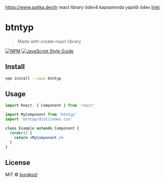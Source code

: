 https://www.patika.dev/tr react library ödev4 kapsamında yapıldı ödev [linki](https://app.patika.dev/courses/react/odev4) 

# btntyp

> Made with create-react-library

[![NPM](https://img.shields.io/npm/v/btntyp.svg)](https://www.npmjs.com/package/btntyp) [![JavaScript Style Guide](https://img.shields.io/badge/code_style-standard-brightgreen.svg)](https://standardjs.com)

## Install

```bash
npm install --save btntyp
```

## Usage

```jsx
import React, { Component } from 'react'

import MyComponent from 'btntyp'
import 'btntyp/dist/index.css'

class Example extends Component {
  render() {
    return <MyComponent />
  }
}
```

## License

MIT © [burakozl](https://github.com/burakozl)
